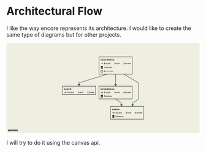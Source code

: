 # Architectural Flow

I like the way encore represents its architecture. I would like to create the same type of diagrams but for other projects.

![Flow Diagram](docs/incident-flow-diagram.png)

I will try to do it using the canvas api. 
